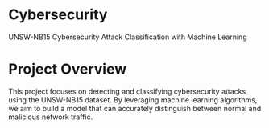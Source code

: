 # Cybersecurity
UNSW-NB15 Cybersecurity Attack Classification with Machine Learning

# Project Overview
This project focuses on detecting and classifying cybersecurity attacks using the UNSW-NB15 dataset. By leveraging machine learning algorithms, we aim to build a model that can accurately distinguish between normal and malicious network traffic.
